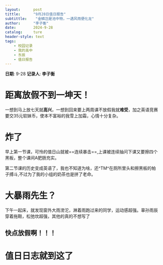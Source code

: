 ```yaml
---
layout:      post
tittle:      "9月28日值日报告"
subtittle:    "金鳞岂是池中物，一遇风雨便化龙"
author:      "李子衡"
date:        2024-9-28
catalog:     ture
header-style: text
tags: 
    - 校园记录
    - 我的高中
    - 东辰
    - 值日报告
---
```


**日期**: 9-28
**记录人**: **李子衡**

# 距离放假不到一坤天！

一想到马上放七天就**高兴**，一想到回来要上两周课不放假我就**难受**，加之英语竞赛要交35元软妹币，使本不富裕的我雪上加霜，心情十分复杂。 

# 炸了

早上第一节课，可怜的值日山就被==连续暴击==,上课被连续抽问下课又要擦四个黑板，整个课间A肥肠充实。

第二节课的历史变成英语了，我也不知道为啥，还^TM^在厕所里头和擦黑板的帕子搏斗,不过为了我的小组的奶茶也是拼了老命。 

# 大暴雨先生？

下午一起床，就发现窗外大雨滂沱，淋着雨跑过来的同学，运动感超强。辜孙雨辰穿着拖鞋，松弛坎超强，其他的真的不想写了

## 快点放假啊！！！

# 值日日志就到这了

